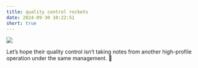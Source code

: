 ```yaml
---
title: quality control rockets
date: 2024-09-30 10:22:51
short: true
---
```


![](teslaQuality.png)

Let’s hope their quality control isn’t taking notes from another high-profile operation under the same management. 👀
